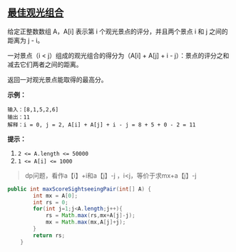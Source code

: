 ## [ 最佳观光组合](https://leetcode-cn.com/problems/best-sightseeing-pair/)

给定正整数数组 A，A[i] 表示第 i 个观光景点的评分，并且两个景点 i 和 j 之间的距离为 j - i。

一对景点（i < j）组成的观光组合的得分为（A[i] + A[j] + i - j）：景点的评分之和减去它们两者之间的距离。

返回一对观光景点能取得的最高分。

**示例：**

```
输入：[8,1,5,2,6]
输出：11
解释：i = 0, j = 2, A[i] + A[j] + i - j = 8 + 5 + 0 - 2 = 11
```

**提示：**

1. `2 <= A.length <= 50000`
2. `1 <= A[i] <= 1000`

> dp问题，看作a【i】+i和a【j】-j ，i<j，等价于求mx+a【j】-j

```java
public int maxScoreSightseeingPair(int[] A) {
        int mx = A[0];
        int rs = 0;
        for(int j=1;j<A.length;j++){
            rs = Math.max(rs,mx+A[j]-j);
            mx = Math.max(mx,A[j]+j);
        }
        return rs;
    }
```

